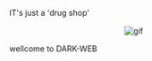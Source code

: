 IT's just a 'drug shop' 

ㅤㅤㅤㅤㅤㅤㅤㅤㅤㅤㅤㅤㅤㅤㅤㅤ![gif](https://media4.giphy.com/media/v1.Y2lkPTc5MGI3NjExdGVleHJpMG9rOTA3bGNzam1ubThhYzE1N21tc2huc2ttNjNmZDFjbCZlcD12MV9pbnRlcm5hbF9naWZfYnlfaWQmY3Q9Zw/URuxOZUptR07K5QnlQ/giphy.gif)


wellcome to DARK-WEB
